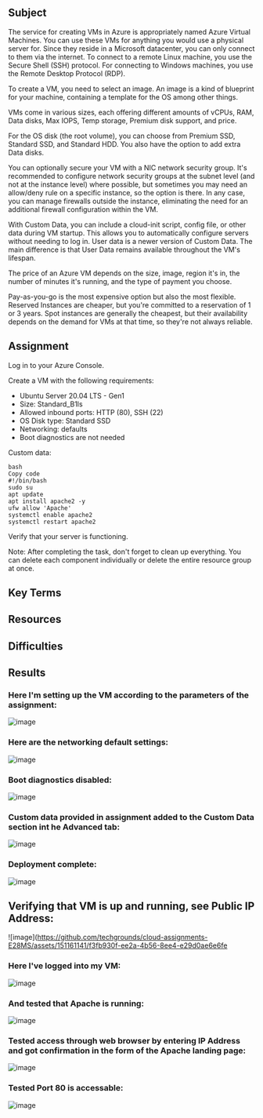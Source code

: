## Subject

The service for creating VMs in Azure is appropriately named Azure Virtual Machines. You can use these VMs for anything you would use a physical server for. Since they reside in a Microsoft datacenter, you can only connect to them via the internet. To connect to a remote Linux machine, you use the Secure Shell (SSH) protocol. For connecting to Windows machines, you use the Remote Desktop Protocol (RDP).

To create a VM, you need to select an image. An image is a kind of blueprint for your machine, containing a template for the OS among other things.

VMs come in various sizes, each offering different amounts of vCPUs, RAM, Data disks, Max IOPS, Temp storage, Premium disk support, and price.

For the OS disk (the root volume), you can choose from Premium SSD, Standard SSD, and Standard HDD. You also have the option to add extra Data disks.

You can optionally secure your VM with a NIC network security group. It's recommended to configure network security groups at the subnet level (and not at the instance level) where possible, but sometimes you may need an allow/deny rule on a specific instance, so the option is there. In any case, you can manage firewalls outside the instance, eliminating the need for an additional firewall configuration within the VM.

With Custom Data, you can include a cloud-init script, config file, or other data during VM startup. This allows you to automatically configure servers without needing to log in. User data is a newer version of Custom Data. The main difference is that User Data remains available throughout the VM's lifespan.

The price of an Azure VM depends on the size, image, region it's in, the number of minutes it's running, and the type of payment you choose.

Pay-as-you-go is the most expensive option but also the most flexible. Reserved Instances are cheaper, but you're committed to a reservation of 1 or 3 years. Spot instances are generally the cheapest, but their availability depends on the demand for VMs at that time, so they're not always reliable.

## Assignment

Log in to your Azure Console.

Create a VM with the following requirements:

*  Ubuntu Server 20.04 LTS - Gen1
*  Size: Standard_B1ls
*  Allowed inbound ports: HTTP (80), SSH (22)
*  OS Disk type: Standard SSD
*  Networking: defaults
*  Boot diagnostics are not needed
  
Custom data:

```
bash
Copy code
#!/bin/bash
sudo su
apt update
apt install apache2 -y
ufw allow 'Apache'
systemctl enable apache2
systemctl restart apache2

```

Verify that your server is functioning.

Note: After completing the task, don't forget to clean up everything. You can delete each component individually or delete the entire resource group at once.







##  Key Terms

##  Resources

##  Difficulties

##  Results

###  Here I'm setting up the VM according to the parameters of the assignment:

![image](https://github.com/techgrounds/cloud-assignments-E28MS/assets/151161141/1618cd3a-5ad0-403c-ac38-80c68335650e)

###  Here are the networking default settings:

![image](https://github.com/techgrounds/cloud-assignments-E28MS/assets/151161141/0caa930b-9f81-48f3-a42a-e889d70caee8)


###  Boot diagnostics disabled:

![image](https://github.com/techgrounds/cloud-assignments-E28MS/assets/151161141/34959014-4a2e-41f8-bd26-492df82e57fb)

###  Custom data provided in assignment added to the Custom Data section int he Advanced tab:

![image](https://github.com/techgrounds/cloud-assignments-E28MS/assets/151161141/bc9631eb-1542-43c6-912b-d3fafd2c0b42)

###  Deployment complete:

![image](https://github.com/techgrounds/cloud-assignments-E28MS/assets/151161141/5ba82c8f-90c5-4dbc-9774-0cd078b428a6)

##  Verifying that VM is up and running, see Public IP Address:

![image](https://github.com/techgrounds/cloud-assignments-E28MS/assets/151161141/f3fb930f-ee2a-4b56-8ee4-e29d0ae6e6fe

###  Here I've logged into my VM:

![image](https://github.com/techgrounds/cloud-assignments-E28MS/assets/151161141/566a1c76-e282-41d8-8e11-83a577825733)

###  And tested that Apache is running:

![image](https://github.com/techgrounds/cloud-assignments-E28MS/assets/151161141/c3d89bd2-fc37-474c-b7b8-75b0b1b3976d)

###  Tested access through web browser by entering IP Address and got confirmation in the form of the Apache landing page:

![image](https://github.com/techgrounds/cloud-assignments-E28MS/assets/151161141/ff99a168-63e3-4c37-9e19-505926f6bb70)

###  Tested Port 80 is accessable:

![image](https://github.com/techgrounds/cloud-assignments-E28MS/assets/151161141/ed7a54d2-5233-413d-b625-d35215a12138)










